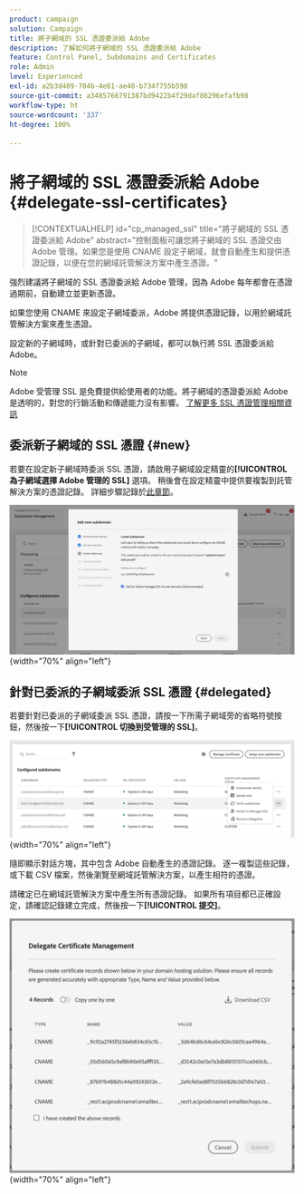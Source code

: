 ```yaml
---
product: campaign
solution: Campaign
title: 將子網域的 SSL 憑證委派給 Adobe
description: 了解如何將子網域的 SSL 憑證委派給 Adobe
feature: Control Panel, Subdomains and Certificates
role: Admin
level: Experienced
exl-id: a2b3d409-704b-4e81-ae40-b734f755b598
source-git-commit: a3485766791387bd9422b4f29daf86296efafb98
workflow-type: ht
source-wordcount: '337'
ht-degree: 100%

---
```


# 將子網域的 SSL 憑證委派給 Adobe {#delegate-ssl-certificates}

>[!CONTEXTUALHELP]
>id="cp_managed_ssl"
>title="將子網域的 SSL 憑證委派給 Adobe"
>abstract="控制面板可讓您將子網域的 SSL 憑證交由 Adobe 管理。如果您是使用 CNAME 設定子網域，就會自動產生和提供憑證記錄，以便在您的網域託管解決方案中產生憑證。"

強烈建議將子網域的 SSL 憑證委派給 Adobe 管理，因為 Adobe 每年都會在憑證過期前，自動建立並更新憑證。

如果您使用 CNAME 來設定子網域委派，Adobe 將提供憑證記錄，以用於網域託管解決方案來產生憑證。

設定新的子網域時，或針對已委派的子網域，都可以執行將 SSL 憑證委派給 Adobe。

>[!NOTE]
>
>Adobe 受管理 SSL 是免費提供給使用者的功能。將子網域的憑證委派給 Adobe 是透明的，對您的行銷活動和傳遞能力沒有影響。 [了解更多 SSL 憑證管理相關資訊](monitoring-ssl-certificates.md#management)


## 委派新子網域的 SSL 憑證 {#new}

若要在設定新子網域時委派 SSL 憑證，請啟用子網域設定精靈的&#x200B;**[!UICONTROL 為子網域選擇 Adobe 管理的 SSL]** 選項。 稍後會在設定精靈中提供要複製到託管解決方案的憑證記錄。 詳細步驟記錄於[此章節](setting-up-new-subdomain.md)。

![](assets/cname-adobe-managed.png){width="70%" align="left"}

## 針對已委派的子網域委派 SSL 憑證 {#delegated}

若要針對已委派的子網域委派 SSL 憑證，請按一下所需子網域旁的省略符號按鈕，然後按一下&#x200B;**[!UICONTROL 切換到受管理的 SSL]**。

![](assets/delegate-ssl-list.png){width="70%" align="left"}

隨即顯示對話方塊，其中包含 Adobe 自動產生的憑證記錄。 逐一複製這些記錄，或下載 CSV 檔案，然後瀏覽至網域託管解決方案，以產生相符的憑證。

請確定已在網域託管解決方案中產生所有憑證記錄。 如果所有項目都已正確設定，請確認記錄建立完成，然後按一下&#x200B;**[!UICONTROL 提交]**。

![](assets/delegate-ssl.png){width="70%" align="left"}
